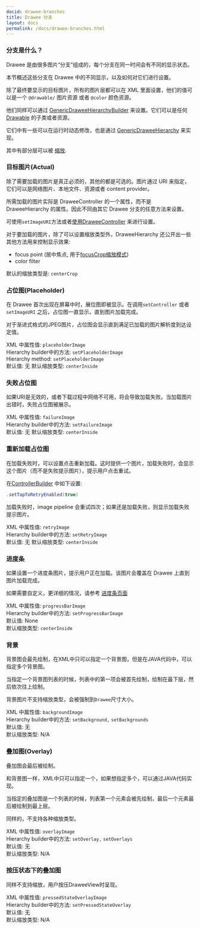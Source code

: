 ```yaml
---
docid: drawee-branches
title: Drawee 分支
layout: docs
permalink: /docs/drawee-branches.html
---
```


### 分支是什么？

Drawee 是由很多图片“分支”组成的，每个分支在同一时间会有不同的显示状态。

本节概述这些分支在 Drawee 中的不同显示，以及如何对它们进行设置。

除了最终要显示的目标图片，所有的图片层都可以在 XML 里面设置，他们的值可以是一个 `@drawable/` 图片资源 或者 `@color` 颜色资源。

 他们同样可以通过 [GenericDraweeHierarchyBuilder](../javadoc/reference/com/facebook/drawee/generic/GenericDraweeHierarchyBuilder.html) 来设置。它们可以是任何 [Drawable](http://developer.android.com/reference/android/graphics/drawable/Drawable.html) 的子类或者资源。

它们中有一些可以在运行时动态修改，也是通过 [GenericDraweeHierarchy](../javadoc/reference/com/facebook/drawee/generic/GenericDraweeHierarchy.html) 来实现。

其中有部分层可以被 [缩放](scaletypes.html).

### 目标图片(Actual)

除了需要加载的图片是真正必须的，其他的都是可选的。图片通过 URI 来指定，它们可以是网络图片、本地文件、资源或者 content provider。

所需加载的图片实际是 DraweeController 的一个属性，而不是 DraweeHierarchy 的属性。因此不同由其它 Drawee 分支的任意方法来设置。

可使用`setImageURI`方法或者[使用DraweeController](using-controllerbuilder.html) 来进行设置。

对于要加载的图片，除了可以设置缩放类型外，DraweeHierarchy 还公开出一些其他方法用来控制显示效果:

* focus point (居中焦点, 用于[focusCrop缩放模式](scaling.html#FocusCrop))
* color filter

默认的缩放类型是: `centerCrop`

### 占位图(Placeholder)

在 Drawee 首次出现在屏幕中时，展位图即被显示。在调用`setController` 或者 `setImageURI` 之后，占位图一直显示，直到图片加载完成。

对于渐进式格式的JPEG图片，占位图会显示直到满足已加载的图片解析度到达设定值。

XML 中属性值: `placeholderImage`  
Hierarchy builder中的方法: `setPlaceholderImage`  
Hierarchy method: `setPlaceholderImage`  
默认值: 无
默认缩放类型: `centerInside`  

### 失败占位图

如果URI是无效的，或者下载过程中网络不可用，将会导致加载失败。当加载图片出错时，失败占位图被展示。

XML 中属性值: `failureImage`  
Hierarchy builder中的方法: `setFailureImage`  
默认值: 无
默认缩放类型: `centerInside`

### 重新加载占位图


在加载失败时，可以设置点击重新加载。这时提供一个图片，加载失败时，会显示这个图片（而不是失败提示图片），提示用户点击重试。

在[ControllerBuilder](using-controllerbuilder.html) 中如下设置:

```java
.setTapToRetryEnabled(true)
```

加载失败时，image pipeline 会重试四次；如果还是加载失败，则显示加载失败提示图片。

XML 中属性值: `retryImage`  
Hierarchy builder中的方法: `setRetryImage`  
默认值: 无
默认缩放类型: `centerInside`

### 进度条

如果设置一个进度条图片，提示用户正在加载。该图片会覆盖在 Drawee 上直到图片加载完成。

如果需要自定义，更详细的情况，请参考 [进度条页面](progress-bars.html)

XML 中属性值: `progressBarImage`  
Hierarchy builder中的方法: `setProgressBarImage`  
默认值: None   
默认缩放类型: `centerInside`

### 背景

背景图会最先绘制，在XML中只可以指定一个背景图，但是在JAVA代码中，可以指定多个背景图。

当指定一个背景图列表的时候，列表中的第一项会被首先绘制，绘制在最下层，然后依次往上绘制。

背景图片不支持缩放类型，会被强制到`Drawee`尺寸大小。

XML 中属性值: `backgroundImage`  
Hierarchy builder中的方法: `setBackground,` `setBackgrounds`    
默认值: 无   
默认缩放类型: N/A

### 叠加图(Overlay)

叠加图会最后被绘制。

和背景图一样，XML中只可以指定一个，如果想指定多个，可以通过JAVA代码实现。

当指定的叠加图是一个列表的时候，列表第一个元素会被先绘制，最后一个元素最后被绘制到最上层。

同样的，不支持各种缩放类型。

XML 中属性值: `overlayImage`  
Hierarchy builder中的方法: `setOverlay,` `setOverlays`    
默认值: 无   
默认缩放类型: N/A

### 按压状态下的叠加图

同样不支持缩放，用户按压DraweeView时呈现。

XML 中属性值: `pressedStateOverlayImage`  
Hierarchy builder中的方法: `setPressedStateOverlay`    
默认值: 无   
默认缩放类型: N/A
